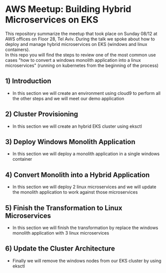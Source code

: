 # AWS Meetup: Building Hybrid Microservices on EKS

 This repository summarize the meetup that took place on Sunday 08/12 at AWS offices on Floor 28, Tel Aviv. 
 During the talk we spoke about how to deploy and manage hybrid microservices on EKS (windows and linux containers).  
 In this repo you will find the steps to review one of the most common use cases "how to convert a windows monolith application into a linux microservices" (running on kubernetes from the beginning of the process) 
 
## 1) Introduction

 - In this section we will create an environment using cloud9 to perform all the other steps and we will meet our demo application

## 2) Cluster Provisioning

 - In this section we will create an hybrid EKS cluster using eksctl

## 3) Deploy Windows Monolith Application

 - In this section we will deploy a monolith application in a single windows container

## 4) Convert Monolith into a Hybrid Application

 - In this section we will deploy 2 linux microservices and we will update the monolith application to work against those microservices

## 5) Finish the Transformation to Linux Microservices

 - In this section we will finish the transformation by replace the windows monolith application with 3 linux microservices

## 6) Update the Cluster Architecture

 - Finally we will remove the windows nodes from our EKS cluster by using eksctl
 
